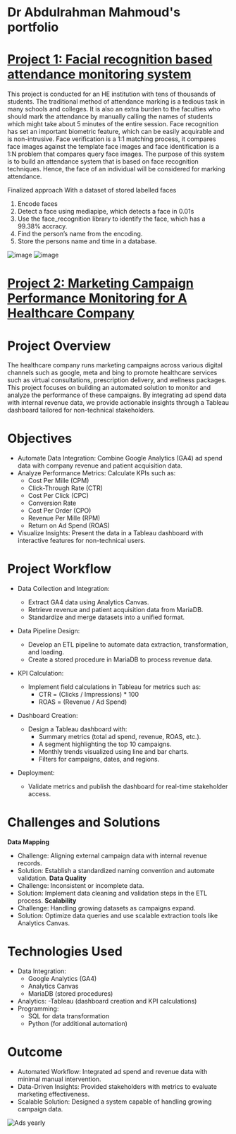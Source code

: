 # Dr Abdulrahman Mahmoud's portfolio

# [Project 1: Facial recognition based attendance monitoring system](https://github.com/phdamg/phdamg.github.io)

This project is conducted for an HE institution with tens of thousands of students. The traditional method of attendance marking is a tedious task in many schools and colleges. It is also an extra burden to the faculties who should mark the attendance by manually calling the names of students which might take about 5 minutes of the entire session. Face recognition has set an important biometric feature, which can be easily acquirable and is non-intrusive. Face verification is a 1:1 matching process, it compares face images against the template face images and face identification is a 1:N problem that compares query face images. The purpose of this system is to build an attendance system that is based on face recognition techniques. Hence, the face of an individual will be considered for marking attendance.

Finalized approach
With a dataset of stored labelled faces
1.	Encode faces
2.	Detect a face using mediapipe, which detects a face in 0.01s
3.	Use the face_recognition library to identify the face, which has a 99.38% accracy.
4.	Find the person’s name from the encoding. 
5.  Store the persons name and time in a database.

![image](https://user-images.githubusercontent.com/114836975/193611560-5423d7f7-76c1-4622-896e-ffa99c526c53.png)
![image](https://user-images.githubusercontent.com/114836975/193612294-a03fbda3-7796-4389-88aa-5a3795680ef2.png)



# [Project 2: Marketing Campaign Performance Monitoring for A Healthcare Company](https://github.com/phdamg/phdamg.github.io)

# Project Overview
The healthcare company runs marketing campaigns across various digital channels such as google, meta and bing to promote healthcare services such as virtual consultations, prescription delivery, and wellness packages. This project focuses on building an automated solution to monitor and analyze the performance of these campaigns. By integrating ad spend data with internal revenue data, we provide actionable insights through a Tableau dashboard tailored for non-technical stakeholders.

# Objectives
- Automate Data Integration: Combine Google Analytics (GA4) ad spend data with company revenue and patient acquisition data.
- Analyze Performance Metrics: Calculate KPIs such as:
    - Cost Per Mille (CPM)
    - Click-Through Rate (CTR)
    - Cost Per Click (CPC)
    - Conversion Rate
    - Cost Per Order (CPO)
    - Revenue Per Mille (RPM)
    - Return on Ad Spend (ROAS)
- Visualize Insights: Present the data in a Tableau dashboard with interactive features for non-technical users.

# Project Workflow
- Data Collection and Integration:
  - Extract GA4 data using Analytics Canvas.
  - Retrieve revenue and patient acquisition data from MariaDB.
  - Standardize and merge datasets into a unified format.
- Data Pipeline Design:
  - Develop an ETL pipeline to automate data extraction, transformation, and loading.
  - Create a stored procedure in MariaDB to process revenue data.
- KPI Calculation:
  - Implement field calculations in Tableau for metrics such as:
    - CTR = (Clicks / Impressions) * 100
    - ROAS = (Revenue / Ad Spend)
- Dashboard Creation:
  - Design a Tableau dashboard with:
    - Summary metrics (total ad spend, revenue, ROAS, etc.).
    - A segment highlighting the top 10 campaigns.
    - Monthly trends visualized using line and bar charts.
    - Filters for campaigns, dates, and regions.
- Deployment:

  - Validate metrics and publish the dashboard for real-time stakeholder access.

# Challenges and Solutions
**Data Mapping**
- Challenge: Aligning external campaign data with internal revenue records.
- Solution: Establish a standardized naming convention and automate validation.
**Data Quality**
- Challenge: Inconsistent or incomplete data.
- Solution: Implement data cleaning and validation steps in the ETL process.
**Scalability**
- Challenge: Handling growing datasets as campaigns expand.
- Solution: Optimize data queries and use scalable extraction tools like Analytics Canvas.

# Technologies Used
- Data Integration:
  - Google Analytics (GA4)
  - Analytics Canvas
  - MariaDB (stored procedures)
- Analytics:
  -Tableau (dashboard creation and KPI calculations)
- Programming:
  - SQL for data transformation
  - Python (for additional automation)

# Outcome
- Automated Workflow: Integrated ad spend and revenue data with minimal manual intervention.
- Data-Driven Insights: Provided stakeholders with metrics to evaluate marketing effectiveness.
- Scalable Solution: Designed a system capable of handling growing campaign data.

![Ads yearly](https://github.com/user-attachments/assets/4fa03e85-bac9-4047-ac7c-46e89bceec12)

